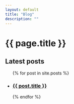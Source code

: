 ```yaml
---
layout: default
title: "Blog"
description: ""
---
```


# {{ page.title }}

## Latest posts

<ul class="entries">
  {% for post in site.posts %}

  <li>
    <a href="{{ post.url }}">
      <!-- <img src="{{ post.image }}" /> -->
      <h3>{{ post.title }}</h3>
    </a>
  </li>

  {% endfor %}
</ul>
